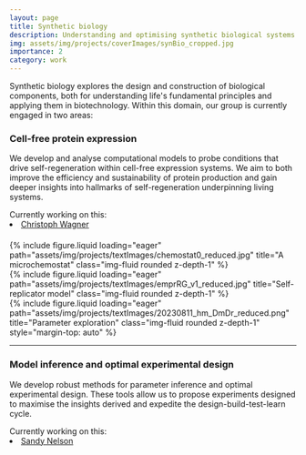 ```yaml
---
layout: page
title: Synthetic biology
description: Understanding and optimising synthetic biological systems
img: assets/img/projects/coverImages/synBio_cropped.jpg
importance: 2
category: work
---
```


Synthetic biology explores the design and construction of biological components, both for understanding life's
fundamental principles and applying them in biotechnology. Within this domain, our group is currently engaged in two
areas:

### Cell-free protein expression

We develop and analyse computational models to probe conditions that drive self-regeneration within cell-free
expression systems. We aim to both improve the efficiency and sustainability of protein production and gain deeper
insights into hallmarks of self-regeneration underpinning living systems.

<div>
  <span> Currently working on this: </span>
  <li class="tab"><a href="/people/christophWagner/">Christoph Wagner</a></li>
</div>

<div class="container" style="margin-top: 20px">
  <div class="row">
    <div class="col">
        {% include figure.liquid loading="eager" path="assets/img/projects/textImages/chemostat0_reduced.jpg" title="A microchemostat" class="img-fluid rounded z-depth-1" %}
    </div>
    <div class="col">
        {% include figure.liquid loading="eager" path="assets/img/projects/textImages/emprRG_v1_reduced.jpg" title="Self-replicator model" class="img-fluid rounded z-depth-1" %}
    </div>
    <div class="col" style="display: flex; flex-direction: column; flex: 1;">
        {% include figure.liquid loading="eager" path="assets/img/projects/textImages/20230811_hm_DmDr_reduced.png" title="Parameter exploration" class="img-fluid rounded z-depth-1" style="margin-top: auto" %}
    </div>
  </div>
</div>

---

### Model inference and optimal experimental design

We develop robust methods for parameter inference and optimal experimental design. These tools allow us to propose
experiments designed to maximise the insights derived and expedite the design-build-test-learn cycle.

<div>
  <span> Currently working on this: </span>
  <li class="tab"><a href="/people/sandyNelson/">Sandy Nelson</a></li>
</div>
